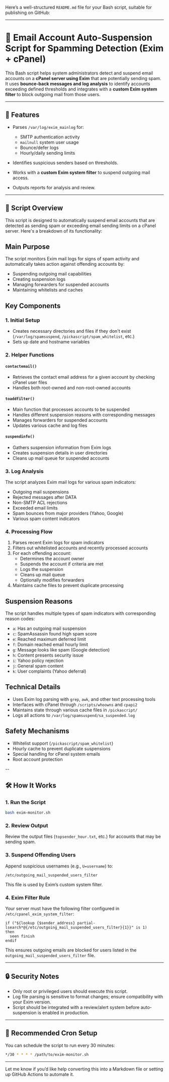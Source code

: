Here’s a well-structured `README.md` file for your Bash script, suitable for publishing on GitHub:

---

# 📧 Email Account Auto-Suspension Script for Spamming Detection (Exim + cPanel)

This Bash script helps system administrators detect and suspend email accounts on a **cPanel server using Exim** that are potentially sending spam. It uses **bounce-back messages and log analysis** to identify accounts exceeding defined thresholds and integrates with a **custom Exim system filter** to block outgoing mail from those users.

---

## 🔧 Features

* Parses `/var/log/exim_mainlog` for:

  * SMTP authentication activity
  * `mailnull` system user usage
  * Bounce/defer logs
  * Hourly/daily sending limits
* Identifies suspicious senders based on thresholds.
* Works with a **custom Exim system filter** to suspend outgoing mail access.
* Outputs reports for analysis and review.

---

## 📁 Script Overview

This script is designed to automatically suspend email accounts that are detected as sending spam or exceeding email sending limits on a cPanel server. Here's a breakdown of its functionality:

## Main Purpose
The script monitors Exim mail logs for signs of spam activity and automatically takes action against offending accounts by:
- Suspending outgoing mail capabilities
- Creating suspension logs
- Managing forwarders for suspended accounts
- Maintaining whitelists and caches

## Key Components

### 1. Initial Setup
- Creates necessary directories and files if they don't exist (`/var/log/spamsuspend`, `/pickascript/spam_whitelist`, etc.)
- Sets up date and hostname variables

### 2. Helper Functions

#### `contactemail()`
- Retrieves the contact email address for a given account by checking cPanel user files
- Handles both root-owned and non-root-owned accounts

#### `toaddfilter()`
- Main function that processes accounts to be suspended
- Handles different suspension reasons with corresponding messages
- Manages forwarders for suspended accounts
- Updates various cache and log files

#### `suspendinfo()`
- Gathers suspension information from Exim logs
- Creates suspension details in user directories
- Cleans up mail queue for suspended accounts

### 3. Log Analysis
The script analyzes Exim mail logs for various spam indicators:
- Outgoing mail suspensions
- Rejected messages after DATA
- Non-SMTP ACL rejections
- Exceeded email limits
- Spam bounces from major providers (Yahoo, Google)
- Various spam content indicators

### 4. Processing Flow
1. Parses recent Exim logs for spam indicators
2. Filters out whitelisted accounts and recently processed accounts
3. For each offending account:
   - Determines the account owner
   - Suspends the account if criteria are met
   - Logs the suspension
   - Cleans up mail queue
   - Optionally modifies forwarders
4. Maintains cache files to prevent duplicate processing

## Suspension Reasons
The script handles multiple types of spam indicators with corresponding reason codes:
- `a`: Has an outgoing mail suspension
- `c`: SpamAssassin found high spam score
- `e`: Reached maximum deferred limit
- `f`: Domain reached email hourly limit
- `g`: Message looks like spam (Google detection)
- `h`: Content presents security issue
- `i`: Yahoo policy rejection
- `j`: General spam content
- `k`: User complaints (Yahoo deferral)

## Technical Details
- Uses Exim log parsing with `grep`, `awk`, and other text processing tools
- Interfaces with cPanel through `/scripts/whoowns` and `cpapi2`
- Maintains state through various cache files in `/pickascript/`
- Logs all actions to `/var/log/spamsuspend/sa_suspended.log`

## Safety Mechanisms
- Whitelist support (`/pickascript/spam_whitelist`)
- Hourly cache to prevent duplicate suspensions
- Special handling for cPanel system emails
- Root account protection

--

## 🛠️ How It Works

### 1. **Run the Script**

```bash
bash exim-monitor.sh
```

### 2. **Review Output**

Review the output files (`topsender_hour.txt`, etc.) for accounts that may be sending spam.

### 3. **Suspend Offending Users**

Append suspicious usernames (e.g., `U=username`) to:

```
/etc/outgoing_mail_suspended_users_filter
```

This file is used by Exim’s custom system filter.

### 4. **Exim Filter Rule**

Your server must have the following filter configured in `/etc/cpanel_exim_system_filter`:

```exim
if ("${lookup {$sender_address} partial-lsearch*@{/etc/outgoing_mail_suspended_users_filter}{1}}" is 1)
then
  seen finish
endif
```

This ensures outgoing emails are blocked for users listed in the `outgoing_mail_suspended_users_filter` file.

---

## 🔒 Security Notes

* Only root or privileged users should execute this script.
* Log file parsing is sensitive to format changes; ensure compatibility with your Exim version.
* Script should be integrated with a review/alert system before auto-suspension is enabled in production.

---

## 📅 Recommended Cron Setup

You can schedule the script to run every 30 minutes:

```bash
*/30 * * * * /path/to/exim-monitor.sh
```

---

Let me know if you’d like help converting this into a Markdown file or setting up GitHub Actions to automate it.
